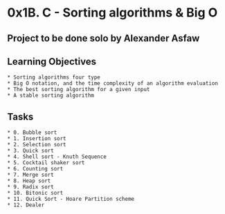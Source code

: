 # 0x1B. C - Sorting algorithms & Big O

## Project to be done solo by Alexander Asfaw


## Learning Objectives
	
	* Sorting algorithms four type
	* Big O notation, and the time complexity of an algorithm evaluation
	* The best sorting algorithm for a given input
	* A stable sorting algorithm


## Tasks

	* 0. Bubble sort
	* 1. Insertion sort
	* 2. Selection sort
	* 3. Quick sort
	* 4. Shell sort - Knuth Sequence
	* 5. Cocktail shaker sort
	* 6. Counting sort
	* 7. Merge sort
	* 8. Heap sort
	* 9. Radix sort
	* 10. Bitonic sort
	* 11. Quick Sort - Hoare Partition scheme
	* 12. Dealer
